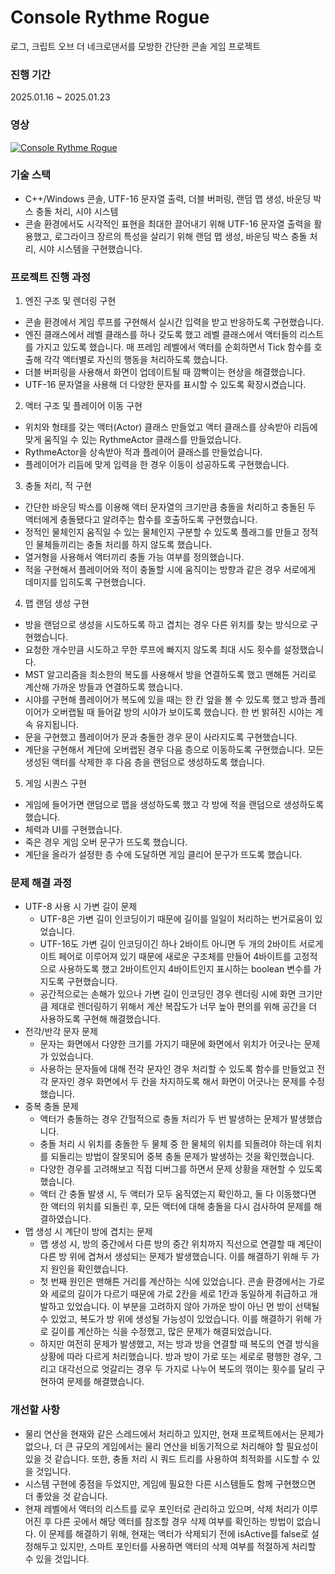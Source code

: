 # Console Rythme Rogue

로그, 크립트 오브 더 네크로댄서를 모방한 간단한 콘솔 게임 프로젝트

### 진행 기간
2025.01.16 ~ 2025.01.23

### 영상
[![Console Rythme Rogue](https://github.com/user-attachments/assets/033f25a5-11b7-419b-91f4-c384a99c4935)](https://youtu.be/pO-EOWnjosE)


### 기술 스택
- C++/Windows 콘솔, UTF-16 문자열 출력, 더블 버퍼링, 랜덤 맵 생성, 바운딩 박스 충돌 처리, 시야 시스템
- 콘솔 환경에서도 시각적인 표현을 최대한 끌어내기 위해 UTF-16 문자열 출력을 활용했고, 로그라이크 장르의 특성을 살리기 위해 랜덤 맵 생성, 바운딩 박스 충돌 처리, 시야 시스템을 구현했습니다.

### 프로젝트 진행 과정
1. 엔진 구조 및 렌더링 구현
- 콘솔 환경에서 게임 루프를 구현해서 실시간 입력을 받고 반응하도록 구현했습니다.
- 엔진 클래스에서 레벨 클래스를 하나 갖도록 했고 레벨 클래스에서 액터들의 리스트를 가지고 있도록 했습니다. 매 프레임 레벨에서 액터를 순회하면서 Tick 함수를 호출해 각각 액터별로 자신의 행동을 처리하도록 했습니다.
- 더블 버퍼링을 사용해서 화면이 업데이트될 때 깜빡이는 현상을 해결했습니다.
- UTF-16 문자열을 사용해 더 다양한 문자를 표시할 수 있도록 확장시켰습니다.
2. 액터 구조 및 플레이어 이동 구현
- 위치와 형태를 갖는 액터(Actor) 클래스 만들었고 액터 클래스를 상속받아 리듬에 맞게 움직일 수 있는 RythmeActor 클래스를 만들었습니다.
- RythmeActor을 상속받아 적과 플레이어 클래스를 만들었습니다.
- 플레이어가 리듬에 맞게 입력을 한 경우 이동이 성공하도록 구현했습니다.
3. 충돌 처리, 적 구현
- 간단한 바운딩 박스를 이용해 액터 문자열의 크기만큼 충돌을 처리하고 충돌된 두 액터에게 충돌됐다고 알려주는 함수를 호출하도록 구현했습니다.
- 정적인 물체인지 움직일 수 있는 물체인지 구분할 수 있도록 플래그를 만들고 정적인 물체들끼리는 충돌 처리를 하지 않도록 했습니다.
- 열거형을 사용해서 액터끼리 충돌 가능 여부를 정의했습니다.
- 적을 구현해서 플레이어와 적이 충돌할 시에 움직이는 방향과 같은 경우 서로에게 데미지를 입히도록 구현했습니다.
4. 맵 랜덤 생성 구현
- 방을 랜덤으로 생성을 시도하도록 하고 겹치는 경우 다른 위치를 찾는 방식으로 구현했습니다.
- 요청한 개수만큼 시도하고 무한 루프에 빠지지 않도록 최대 시도 횟수를 설정했습니다.
- MST 알고리즘을 최소한의 복도를 사용해서 방을 연결하도록 했고 맨해튼 거리로 계산해 가까운 방들과 연결하도록 했습니다.
- 시야를 구현해 플레이어가 복도에 있을 때는 한 칸 앞을 볼 수 있도록 했고 방과 플레이어가 오버랩될 때 들어갈 방의 시야가 보이도록 했습니다. 한 번 밝혀진 시야는 계속 유지됩니다.
- 문을 구현했고 플레이어가 문과 충돌한 경우 문이 사라지도록 구현했습니다.
- 계단을 구현해서 계단에 오버랩된 경우 다음 층으로 이동하도록 구현했습니다. 모든 생성된 액터를 삭제한 후 다음 층을 랜덤으로 생성하도록 했습니다.
5. 게임 시퀀스 구현
- 게임에 들어가면 랜덤으로 맵을 생성하도록 했고 각 방에 적을 랜덤으로 생성하도록 했습니다.
- 체력과 UI를 구현했습니다.
- 죽은 경우 게임 오버 문구가 뜨도록 했습니다.
- 계단을 올라가 설정한 층 수에 도달하면 게임 클리어 문구가 뜨도록 했습니다.

### 문제 해결 과정 
- UTF-8 사용 시 가변 길이 문제
  - UTF-8은 가변 길이 인코딩이기 때문에 길이를 일일이 처리하는 번거로움이 있었습니다.
  - UTF-16도 가변 길이 인코딩이긴 하나 2바이트 아니면 두 개의 2바이트 서로게이트 페어로 이루어져 있기 때문에 새로운 구조체를 만들어 4바이트를 고정적으로 사용하도록 했고 2바이트인지 4바이트인지 표시하는 boolean 변수를 가지도록 구현했습니다.
  - 공간적으로는 손해가 있으나 가변 길이 인코딩인 경우 렌더링 시에 화면 크기만큼 제대로 렌더링하기 위해서 계산 복잡도가 너무 높아 편의를 위해 공간을 더 사용하도록 구현해 해결했습니다.
- 전각/반각 문자 문제
  - 문자는 화면에서 다양한 크기를 가지기 때문에 화면에서 위치가 어긋나는 문제가 있었습니다.
  - 사용하는 문자들에 대해 전각 문자인 경우 처리할 수 있도록 함수를 만들었고 전각 문자인 경우 화면에서 두 칸을 차지하도록 해서 화면이 어긋나는 문제를 수정했습니다.
- 중복 충돌 문제
  - 액터가 충돌하는 경우 간헐적으로 충돌 처리가 두 번 발생하는 문제가 발생했습니다.
  - 충돌 처리 시 위치를 충돌한 두 물체 중 한 물체의 위치를 되돌려야 하는데 위치를 되돌리는 방법이 잘못되어 중복 충돌 문제가 발생하는 것을 확인했습니다.
  - 다양한 경우를 고려해보고 직접 디버그를 하면서 문제 상황을 재현할 수 있도록 했습니다.
  - 액터 간 충돌 발생 시, 두 액터가 모두 움직였는지 확인하고, 둘 다 이동했다면 한 액터의 위치를 되돌린 후, 모든 액터에 대해 충돌을 다시 검사하여 문제를 해결하였습니다.
- 맵 생성 시 계단이 방에 겹치는 문제
  - 맵 생성 시, 방의 중간에서 다른 방의 중간 위치까지 직선으로 연결할 때 계단이 다른 방 위에 겹쳐서 생성되는 문제가 발생했습니다. 이를 해결하기 위해 두 가지 원인을 확인했습니다.
  - 첫 번째 원인은 맨해튼 거리를 계산하는 식에 있었습니다. 콘솔 환경에서는 가로와 세로의 길이가 다르기 때문에 가로 2칸을 세로 1칸과 동일하게 취급하고 개발하고 있었습니다. 이 부분을 고려하지 않아 가까운 방이 아닌 먼 방이 선택될 수 있었고, 복도가 방 위에 생성될 가능성이 있었습니다. 이를 해결하기 위해 가로 길이를 계산하는 식을 수정했고, 많은 문제가 해결되었습니다.
  - 하지만 여전히 문제가 발생했고, 저는 방과 방을 연결할 때 복도의 연결 방식을 상황에 따라 다르게 처리했습니다. 방과 방이 가로 또는 세로로 평행한 경우, 그리고 대각선으로 엇갈리는 경우 두 가지로 나누어 복도의 꺾이는 횟수를 달리 구현하여 문제를 해결했습니다.

### 개선할 사항
- 물리 연산을 현재와 같은 스레드에서 처리하고 있지만, 현재 프로젝트에서는 문제가 없으나, 더 큰 규모의 게임에서는 물리 연산을 비동기적으로 처리해야 할 필요성이 있을 것 같습니다. 또한, 충돌 처리 시 쿼드 트리를 사용하여 최적화를 시도할 수 있을 것입니다.
- 시스템 구현에 중점을 두었지만, 게임에 필요한 다른 시스템들도 함께 구현했으면 더 좋았을 것 같습니다.
- 현재 레벨에서 액터의 리스트를 로우 포인터로 관리하고 있으며, 삭제 처리가 이루어진 후 다른 곳에서 해당 액터를 참조할 경우 삭제 여부를 확인하는 방법이 없습니다. 이 문제를 해결하기 위해, 현재는 액터가 삭제되기 전에 isActive를 false로 설정해두고 있지만, 스마트 포인터를 사용하면 액터의 삭제 여부를 적절하게 처리할 수 있을 것입니다.
